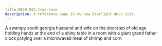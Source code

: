```yaml
---
title:0059.003.true-love
description: A reference page in my new Starlight docs site.
---
```

A swampy south georgia husband and wife on the doorstep of old age 
holding hands at the end of a shiny table 
in a room with a giant grand father clock 
praying over a microwaved meal of shrimp and corn 

